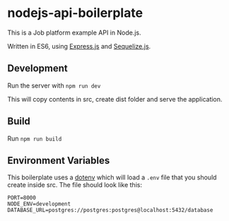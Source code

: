 # nodejs-api-boilerplate

This is a Job platform example API in Node.js.

Written in ES6, using [Express.js](http://expressjs.com/) and [Sequelize.js](http://docs.sequelizejs.com/).

## Development

Run the server with `npm run dev`

This will copy contents in src, create dist folder and serve the application.

## Build

Run `npm run build`

## Environment Variables

This boilerplate uses a [dotenv](https://github.com/motdotla/dotenv) which will load a `.env` file that you should create inside src. The file should look like this:
```
PORT=8000
NODE_ENV=development
DATABASE_URL=postgres://postgres:postgres@localhost:5432/database
```
